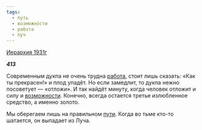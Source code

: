 ```yaml
---
tags:
  - путь
  - возможности
  - работа
  - луч
---
```

[Иерархия 1931г](https://127.0.0.1:4002/agni/1931)

___413___

Современным дукпа не очень трудна [работа](../../../tags/#работа), стоит лишь сказать: «Как ты прекрасен!» и плод упадёт. Но если замедлит, то дукпа нежно посоветует — «отложи». И так найдёт минуту, когда человек отложит и силу и [возможности](../../../tags/#возможности). Конечно, всегда остается третье излюбленное средство, а именно золото.   

Мы оберегаем лишь на правильном [пути](../../../tags/#путь). Когда во тьме кто-то шатается, он выпадает из Луча.   


